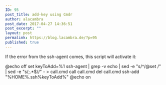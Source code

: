 ```yaml
---
ID: 95
post_title: add-key using Cmdr
author: alacambra
post_date: 2017-04-27 14:36:51
post_excerpt: ""
layout: post
permalink: https://blog.lacambra.de/?p=95
published: true
---
```

If the error from the ssh-agent comes, this script will activate it:

@echo off
set keyToAdd=%1
ssh-agent | grep -v echo | sed -e "s/^/@set /" | sed -e "s/;.*$//" - &gt; call.cmd
call call.cmd
del call.cmd
ssh-add "%HOME%\.ssh\%keyToAdd%"
@echo on